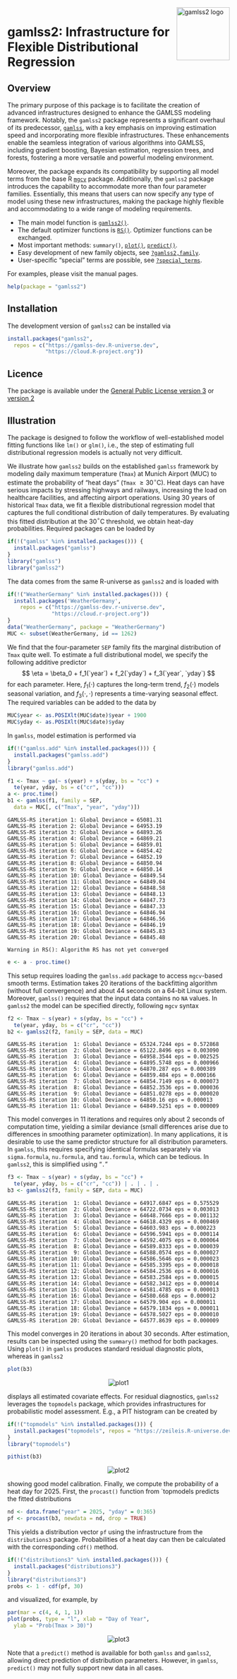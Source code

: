 
<!-- README.md is generated from README.qmd via: quarto render README.qmd --to gfm -->

<img src="https://gamlss-dev.github.io/gamlss2/gamlss2.png" align="right" alt="gamlss2 logo" width="120" />

# gamlss2: Infrastructure for Flexible Distributional Regression

## Overview

The primary purpose of this package is to facilitate the creation of
advanced infrastructures designed to enhance the GAMLSS modeling
framework. Notably, the `gamlss2` package represents a significant
overhaul of its predecessor,
[`gamlss`](https://cran.r-project.org/package=gamlss), with a key
emphasis on improving estimation speed and incorporating more flexible
infrastructures. These enhancements enable the seamless integration of
various algorithms into GAMLSS, including gradient boosting, Bayesian
estimation, regression trees, and forests, fostering a more versatile
and powerful modeling environment.

Moreover, the package expands its compatibility by supporting all model
terms from the base R [`mgcv`](https://cran.r-project.org/package=mgcv)
package. Additionally, the `gamlss2` package introduces the capability
to accommodate more than four parameter families. Essentially, this
means that users can now specify any type of model using these new
infrastructures, making the package highly flexible and accommodating to
a wide range of modeling requirements.

- The main model function is
  [`gamlss2()`](https://gamlss-dev.github.io/gamlss2/man/gamlss2.html).
- The default optimizer functions is
  [`RS()`](https://gamlss-dev.github.io/gamlss2/man/RS_CG.html).
  Optimizer functions can be exchanged.
- Most important methods: `summary()`,
  [`plot()`](https://gamlss-dev.github.io/gamlss2/man/plots.html),
  [`predict()`](https://gamlss-dev.github.io/gamlss2/man/predict.gamlss2.html).
- Easy development of new family objects, see
  [`?gamlss2,family`](https://gamlss-dev.github.io/gamlss2/man/gamlss2.family.html).
- User-specific “special” terms are possible, see
  [`?special_terms`](https://gamlss-dev.github.io/gamlss2/man/special_terms.html).

For examples, please visit the manual pages.

``` r
help(package = "gamlss2")
```

## Installation

The development version of `gamlss2` can be installed via

``` r
install.packages("gamlss2",
  repos = c("https://gamlss-dev.R-universe.dev",
            "https://cloud.R-project.org"))
```

## Licence

The package is available under the [General Public License version
3](https://www.gnu.org/licenses/gpl-3.0.html) or [version
2](https://www.gnu.org/licenses/old-licenses/gpl-2.0.html)

## Illustration

The package is designed to follow the workflow of well-established model
fitting functions like `lm()` or `glm()`, i.e., the step of estimating
full distributional regression models is actually not very difficult.

We illustrate how `gamlss2` builds on the established `gamlss` framework
by modeling daily maximum temperature (`Tmax`) at Munich Airport (MUC)
to estimate the probability of “heat days” (`Tmax`
$\geq 30^\circ\text{C}$). Heat days can have serious impacts by
stressing highways and railways, increasing the load on healthcare
facilities, and affecting airport operations. Using 30 years of
historical `Tmax` data, we fit a flexible distributional regression
model that captures the full conditional distribution of daily
temperatures. By evaluating this fitted distribution at the 30$^\circ$C
threshold, we obtain heat-day probabilities. Required packages can be
loaded by

``` r
if(!("gamlss" %in% installed.packages())) {
  install.packages("gamlss")
}
library("gamlss")
library("gamlss2")
```

The data comes from the same R-universe as `gamlss2` and is loaded with

``` r
if(!("WeatherGermany" %in% installed.packages())) {
  install.packages('WeatherGermany',
    repos = c("https://gamlss-dev.r-universe.dev",
              "https://cloud.r-project.org"))
}
data("WeatherGermany", package = "WeatherGermany")
MUC <- subset(WeatherGermany, id == 1262)
```

We find that the four-parameter `SEP` family fits the marginal
distribution of `Tmax` quite well. To estimate a full distributional
model, we specify the following additive predictor $$
\eta = \beta_0 + f_1(`year`) + f_2(`yday`) + f_3(`year`, `yday`)
$$ for each parameter. Here, $f_1( \cdot )$ captures the long-term
trend, $f_2( \cdot )$ models seasonal variation, and
$f_3( \cdot, \cdot )$ represents a time-varying seasonal effect. The
required variables can be added to the data by

``` r
MUC$year <- as.POSIXlt(MUC$date)$year + 1900
MUC$yday <- as.POSIXlt(MUC$date)$yday
```

In `gamlss`, model estimation is performed via

``` r
if(!("gamlss.add" %in% installed.packages())) {
  install.packages("gamlss.add")
}
library("gamlss.add")
```

``` r
f1 <- Tmax ~ ga(~ s(year) + s(yday, bs = "cc") +
  te(year, yday, bs = c("cr", "cc")))
a <- proc.time()
b1 <- gamlss(f1, family = SEP,
  data = MUC[, c("Tmax", "year", "yday")])
```

    GAMLSS-RS iteration 1: Global Deviance = 65081.31 
    GAMLSS-RS iteration 2: Global Deviance = 64953.19 
    GAMLSS-RS iteration 3: Global Deviance = 64893.26 
    GAMLSS-RS iteration 4: Global Deviance = 64869.21 
    GAMLSS-RS iteration 5: Global Deviance = 64859.01 
    GAMLSS-RS iteration 6: Global Deviance = 64854.42 
    GAMLSS-RS iteration 7: Global Deviance = 64852.19 
    GAMLSS-RS iteration 8: Global Deviance = 64850.94 
    GAMLSS-RS iteration 9: Global Deviance = 64850.14 
    GAMLSS-RS iteration 10: Global Deviance = 64849.54 
    GAMLSS-RS iteration 11: Global Deviance = 64849.04 
    GAMLSS-RS iteration 12: Global Deviance = 64848.58 
    GAMLSS-RS iteration 13: Global Deviance = 64848.13 
    GAMLSS-RS iteration 14: Global Deviance = 64847.73 
    GAMLSS-RS iteration 15: Global Deviance = 64847.33 
    GAMLSS-RS iteration 16: Global Deviance = 64846.94 
    GAMLSS-RS iteration 17: Global Deviance = 64846.56 
    GAMLSS-RS iteration 18: Global Deviance = 64846.19 
    GAMLSS-RS iteration 19: Global Deviance = 64845.83 
    GAMLSS-RS iteration 20: Global Deviance = 64845.48 

    Warning in RS(): Algorithm RS has not yet converged

``` r
e <- a - proc.time()
```

This setup requires loading the `gamlss.add` package to access
`mgcv`-based smooth terms. Estimation takes 20 iterations of the
backfitting algorithm (without full convergence) and about 44 seconds on
a 64-bit Linux system. Moreover, `gamlss()` requires that the input data
contains no `NA` values. In `gamlss2` the model can be specified
directly, following `mgcv` syntax

``` r
f2 <- Tmax ~ s(year) + s(yday, bs = "cc") +
  te(year, yday, bs = c("cr", "cc"))
b2 <- gamlss2(f2, family = SEP, data = MUC)
```

    GAMLSS-RS iteration  1: Global Deviance = 65324.7244 eps = 0.572868     
    GAMLSS-RS iteration  2: Global Deviance = 65122.8496 eps = 0.003090     
    GAMLSS-RS iteration  3: Global Deviance = 64958.3544 eps = 0.002525     
    GAMLSS-RS iteration  4: Global Deviance = 64895.5748 eps = 0.000966     
    GAMLSS-RS iteration  5: Global Deviance = 64870.287 eps = 0.000389     
    GAMLSS-RS iteration  6: Global Deviance = 64859.484 eps = 0.000166     
    GAMLSS-RS iteration  7: Global Deviance = 64854.7149 eps = 0.000073     
    GAMLSS-RS iteration  8: Global Deviance = 64852.3536 eps = 0.000036     
    GAMLSS-RS iteration  9: Global Deviance = 64851.0278 eps = 0.000020     
    GAMLSS-RS iteration 10: Global Deviance = 64850.16 eps = 0.000013     
    GAMLSS-RS iteration 11: Global Deviance = 64849.5251 eps = 0.000009     

This model converges in 11 iterations and requires only about 2 seconds
of computation time, yielding a similar deviance (small differences
arise due to differences in smoothing parameter optimization). In many
applications, it is desirable to use the same predictor structure for
all distribution parameters. In `gamlss`, this requires specifying
identical formulas separately via `sigma.formula`, `nu.formula`, and
`tau.formula`, which can be tedious. In `gamlss2`, this is simplified
using “`.`”

``` r
f3 <- Tmax ~ s(year) + s(yday, bs = "cc") +
  te(year, yday, bs = c("cr", "cc")) | . | . | .
b3 <- gamlss2(f3, family = SEP, data = MUC)
```

    GAMLSS-RS iteration  1: Global Deviance = 64917.6847 eps = 0.575529     
    GAMLSS-RS iteration  2: Global Deviance = 64722.0734 eps = 0.003013     
    GAMLSS-RS iteration  3: Global Deviance = 64648.7666 eps = 0.001132     
    GAMLSS-RS iteration  4: Global Deviance = 64618.4329 eps = 0.000469     
    GAMLSS-RS iteration  5: Global Deviance = 64603.983 eps = 0.000223     
    GAMLSS-RS iteration  6: Global Deviance = 64596.5941 eps = 0.000114     
    GAMLSS-RS iteration  7: Global Deviance = 64592.4075 eps = 0.000064     
    GAMLSS-RS iteration  8: Global Deviance = 64589.8333 eps = 0.000039     
    GAMLSS-RS iteration  9: Global Deviance = 64588.0574 eps = 0.000027     
    GAMLSS-RS iteration 10: Global Deviance = 64586.5646 eps = 0.000023     
    GAMLSS-RS iteration 11: Global Deviance = 64585.3395 eps = 0.000018     
    GAMLSS-RS iteration 12: Global Deviance = 64584.2536 eps = 0.000016     
    GAMLSS-RS iteration 13: Global Deviance = 64583.2584 eps = 0.000015     
    GAMLSS-RS iteration 14: Global Deviance = 64582.3412 eps = 0.000014     
    GAMLSS-RS iteration 15: Global Deviance = 64581.4785 eps = 0.000013     
    GAMLSS-RS iteration 16: Global Deviance = 64580.668 eps = 0.000012     
    GAMLSS-RS iteration 17: Global Deviance = 64579.904 eps = 0.000011     
    GAMLSS-RS iteration 18: Global Deviance = 64579.1834 eps = 0.000011     
    GAMLSS-RS iteration 19: Global Deviance = 64578.5027 eps = 0.000010     
    GAMLSS-RS iteration 20: Global Deviance = 64577.8639 eps = 0.000009     

This model converges in 20 iterations in about 30 seconds. After
estimation, results can be inspected using the `summary()` method for
both packages. Using `plot()` in `gamlss` produces standard residual
diagnostic plots, whereas in `gamlss2`

``` r
plot(b3)
```

<p align="center">
<img src="figures/gamlss2_plot-1" alt="plot1">
</p>

displays all estimated covariate effects. For residual diagnostics,
`gamlss2` leverages the `topmodels` package, which provides
infrastructures for probabilistic model assessment. E.g., a PIT
histogram can be created by

``` r
if(!("topmodels" %in% installed.packages())) {
  install.packages("topmodels", repos = "https://zeileis.R-universe.dev")
}
library("topmodels")

pithist(b3)
```

<p align="center">
<img src="figures/pithist-1.png" alt="plot2">
</p>

showing good model calibration. Finally, we compute the probability of a
heat day for 2025. First, the `procast()` function from \`topmodels
predicts the fitted distributions

``` r
nd <- data.frame("year" = 2025, "yday" = 0:365)
pf <- procast(b3, newdata = nd, drop = TRUE)
```

This yields a distribution vector `pf` using the infrastructure from the
`distributions3` package. Probabilities of a heat day can then be
calculated with the corresponding `cdf()` method.

``` r
if(!("distributions3" %in% installed.packages())) {
  install.packages("distributions3")
}
library("distributions3")
probs <- 1 - cdf(pf, 30)
```

and visualized, for example, by

``` r
par(mar = c(4, 4, 1, 1))
plot(probs, type = "l", xlab = "Day of Year",
  ylab = "Prob(Tmax > 30)")
```

<p align="center">
  <img src="figures/probs-1.png" alt="plot3">
</p>

Note that a `predict()` method is available for both `gamlss` and
`gamlss2`, allowing direct prediction of distribution parameters.
However, in `gamlss`, `predict()` may not fully support new data in all
cases.
